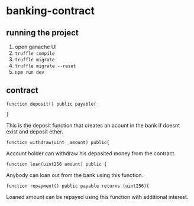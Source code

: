 # banking-contract

## running the project
1. open ganache UI
2. ```truffle compile```
3. ```truffle migrate```
4. ```truffle migrate --reset```
5. ```npm run dev```


## contract
``` 
function deposit() public payable{
        
}
```
This is the deposit function that creates an acount in the bank if doesnt exist and deposit ether.


``` 
function withdraw(uint _amount) public{
```
Account holder can withdraw his deposited money from the contract.


``` 
function loan(uint256 amount) public {
```
Anybody can loan out from the bank using this function.

```
function repayment() public payable returns (uint256){
```
Loaned amount can be repayed using this function with additional interest.
